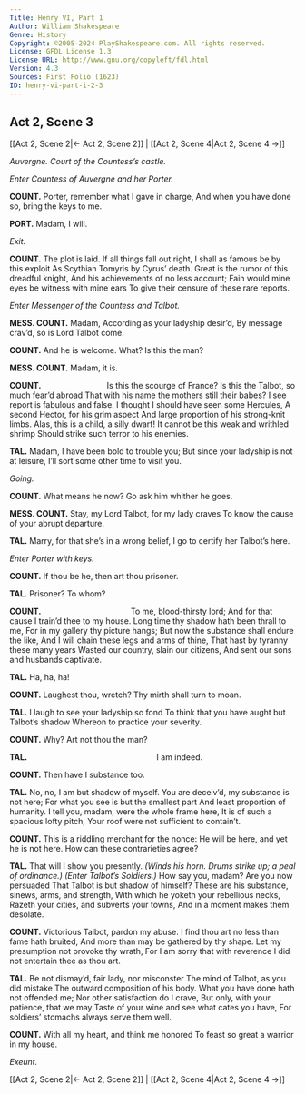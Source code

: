 ```yaml
---
Title: Henry VI, Part 1
Author: William Shakespeare
Genre: History
Copyright: ©2005-2024 PlayShakespeare.com. All rights reserved.
License: GFDL License 1.3
License URL: http://www.gnu.org/copyleft/fdl.html
Version: 4.3
Sources: First Folio (1623)
ID: henry-vi-part-i-2-3
---
```


## Act 2, Scene 3
[[Act 2, Scene 2|← Act 2, Scene 2]] | [[Act 2, Scene 4|Act 2, Scene 4 →]]

*Auvergne. Court of the Countess’s castle.*

*Enter Countess of Auvergne and her Porter.*

**COUNT.**
Porter, remember what I gave in charge,
And when you have done so, bring the keys to me.

**PORT.**
Madam, I will.

*Exit.*

**COUNT.**
The plot is laid. If all things fall out right,
I shall as famous be by this exploit
As Scythian Tomyris by Cyrus’ death.
Great is the rumor of this dreadful knight,
And his achievements of no less account;
Fain would mine eyes be witness with mine ears
To give their censure of these rare reports.

*Enter Messenger of the Countess and Talbot.*

**MESS. COUNT.**
Madam,
According as your ladyship desir’d,
By message crav’d, so is Lord Talbot come.

**COUNT.**
And he is welcome. What? Is this the man?

**MESS. COUNT.**
Madam, it is.

**COUNT.**
        Is this the scourge of France?
Is this the Talbot, so much fear’d abroad
That with his name the mothers still their babes?
I see report is fabulous and false.
I thought I should have seen some Hercules,
A second Hector, for his grim aspect
And large proportion of his strong-knit limbs.
Alas, this is a child, a silly dwarf!
It cannot be this weak and writhled shrimp
Should strike such terror to his enemies.

**TAL.**
Madam, I have been bold to trouble you;
But since your ladyship is not at leisure,
I’ll sort some other time to visit you.

*Going.*

**COUNT.**
What means he now? Go ask him whither he goes.

**MESS. COUNT.**
Stay, my Lord Talbot, for my lady craves
To know the cause of your abrupt departure.

**TAL.**
Marry, for that she’s in a wrong belief,
I go to certify her Talbot’s here.

*Enter Porter with keys.*

**COUNT.**
If thou be he, then art thou prisoner.

**TAL.**
Prisoner? To whom?

**COUNT.**
           To me, blood-thirsty lord;
And for that cause I train’d thee to my house.
Long time thy shadow hath been thrall to me,
For in my gallery thy picture hangs;
But now the substance shall endure the like,
And I will chain these legs and arms of thine,
That hast by tyranny these many years
Wasted our country, slain our citizens,
And sent our sons and husbands captivate.

**TAL.**
Ha, ha, ha!

**COUNT.**
Laughest thou, wretch? Thy mirth shall turn to moan.

**TAL.**
I laugh to see your ladyship so fond
To think that you have aught but Talbot’s shadow
Whereon to practice your severity.

**COUNT.**
Why? Art not thou the man?

**TAL.**
                I am indeed.

**COUNT.**
Then have I substance too.

**TAL.**
No, no, I am but shadow of myself.
You are deceiv’d, my substance is not here;
For what you see is but the smallest part
And least proportion of humanity.
I tell you, madam, were the whole frame here,
It is of such a spacious lofty pitch,
Your roof were not sufficient to contain’t.

**COUNT.**
This is a riddling merchant for the nonce:
He will be here, and yet he is not here.
How can these contrarieties agree?

**TAL.**
That will I show you presently.
*(Winds his horn. Drums strike up; a peal of ordinance.)*
*(Enter Talbot’s Soldiers.)*
How say you, madam? Are you now persuaded
That Talbot is but shadow of himself?
These are his substance, sinews, arms, and strength,
With which he yoketh your rebellious necks,
Razeth your cities, and subverts your towns,
And in a moment makes them desolate.

**COUNT.**
Victorious Talbot, pardon my abuse.
I find thou art no less than fame hath bruited,
And more than may be gathered by thy shape.
Let my presumption not provoke thy wrath,
For I am sorry that with reverence
I did not entertain thee as thou art.

**TAL.**
Be not dismay’d, fair lady, nor misconster
The mind of Talbot, as you did mistake
The outward composition of his body.
What you have done hath not offended me;
Nor other satisfaction do I crave,
But only, with your patience, that we may
Taste of your wine and see what cates you have,
For soldiers’ stomachs always serve them well.

**COUNT.**
With all my heart, and think me honored
To feast so great a warrior in my house.

*Exeunt.*

[[Act 2, Scene 2|← Act 2, Scene 2]] | [[Act 2, Scene 4|Act 2, Scene 4 →]]